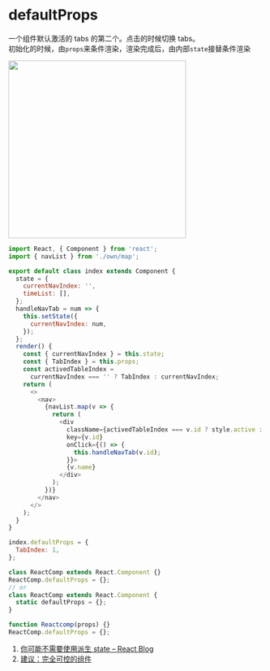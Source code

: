 # defaultProps

一个组件默认激活的 tabs 的第二个。点击的时候切换 tabs。  
初始化的时候，由`props`来条件渲染，渲染完成后，由内部`state`接替条件渲染

<img src='https://loremxuetengfei.oss-cn-beijing.aliyuncs.com/defaultProps-1554742482.jpg' width="350px">

```javascript
import React, { Component } from 'react';
import { navList } from './own/map';

export default class index extends Component {
  state = {
    currentNavIndex: '',
    timeList: [],
  };
  handleNavTab = num => {
    this.setState({
      currentNavIndex: num,
    });
  };
  render() {
    const { currentNavIndex } = this.state;
    const { TabIndex } = this.props;
    const activedTableIndex =
      currentNavIndex === '' ? TabIndex : currentNavIndex;
    return (
      <>
        <nav>
          {navList.map(v => {
            return (
              <div
                className={activedTableIndex === v.id ? style.active : ''}
                key={v.id}
                onClick={() => {
                  this.handleNavTab(v.id);
                }}>
                {v.name}
              </div>
            );
          })}
        </nav>
      </>
    );
  }
}

index.defaultProps = {
  TabIndex: 1,
};
```

```javascript
class ReactComp extends React.Component {}
ReactComp.defaultProps = {};
// or
class ReactComp extends React.Component {
  static defaultProps = {};
}
```

```javascript
function Reactcomp(props) {}
ReactComp.defaultProps = {};
```

1. [你可能不需要使用派生 state – React Blog](https://zh-hans.reactjs.org/blog/2018/06/07/you-probably-dont-need-derived-state.html)
2. [建议：完全可控的组件](https://zh-hans.reactjs.org/blog/2018/06/07/you-probably-dont-need-derived-state.html#preferred-solutions)
